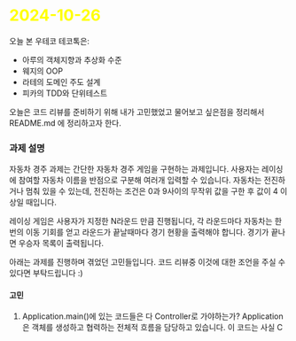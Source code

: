 # <span style="color:yellow">2024-10-26</span>

오늘 본 우테코 테코톡은:
- 아루의 객체지향과 추상화 수준
- 웨지의 OOP
- 라테의 도메인 주도 설계
- 피카의 TDD와 단위테스트


오늘은 코드 리뷰를 준비하기 위해 내가 고민했었고 물어보고 싶은점을 정리해서 README.md 에 정리하고자 한다.


### 과제 설명
자동차 경주 과제는 간단한 자동차 경주 게임을 구현하는 과제입니다.
사용자는 레이싱에 참여할 자동차 이름을 반점으로 구분해 여러개 입력할 수 있습니다.
자동차는 전진하거나 멈춰 있을 수 있는데, 전진하는 조건은 0과 9사이의 무작위 값을 구한 후 값이 4 이상일 때입니다. 

레이싱 게임은 사용자가 지정한 N라운드 만큼 진행됩니다, 각 라운드마다 자동차는 한번의 이동 기회를 얻고 라운드가 끝날때마다 경기 현황을 출력해야 합니다. 경기가 끝나면 우승자 목록이 출력됩니다.

아래는 과제를 진행하며 겪었던 고민들입니다. 코드 리뷰중 이것에 대한 조언을 주실 수 있다면 부탁드립니다 :)

#### 고민
1. Application.main()에 있는 코드들은 다 Controller로 가야하는가?
	 Application은 객체를 생성하고 협력하는 전체적 흐름을 담당하고 있습니다. 이 코드는 사실 C